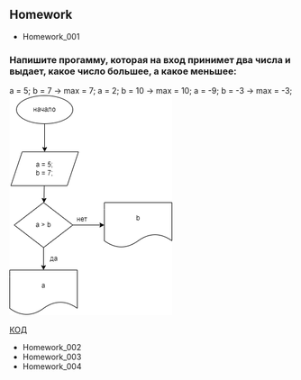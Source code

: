 ## Homework
- Homework_001 
### Напишите прогамму, которая на вход принимет два числа и выдает, какое число большее, а какое меньшее:
a = 5; b = 7 -> max = 7;
a = 2; b = 10 -> max = 10;
a = -9; b = -3 -> max = -3;
![Блок-схема](Homework_001\diagram.drawio.png)

[КОД](Homework_001\Program.cs) 

 - Homework_002
 - Homework_003
 - Homework_004